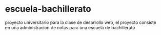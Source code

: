 # escuela-bachillerato
proyecto universitario para la clase de desarrollo web, el proyecto consiste en una administracion de notas para una escuela de bachillerato
